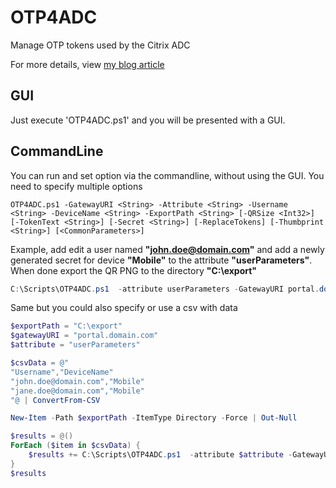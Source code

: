 # OTP4ADC
Manage OTP tokens used by the Citrix ADC

For more details, view [my blog article](https://blog.j81.nl/2020/09/29/manage-native-otp-tokens-via-windows/)

## GUI

Just execute 'OTP4ADC.ps1' and you will be presented with a GUI.

## CommandLine

You can run and set option via the commandline, without using the GUI. You need to specify multiple options

```
OTP4ADC.ps1 -GatewayURI <String> -Attribute <String> -Username <String> -DeviceName <String> -ExportPath <String> [-QRSize <Int32>] [-TokenText <String>] [-Secret <String>] [-ReplaceTokens] [-Thumbprint <String>] [<CommonParameters>]
```

Example, add edit a user named **"john.doe@domain.com"** and add a newly generated secret for device **"Mobile"** to the attribute **"userParameters"**. When done export the QR PNG to the directory **"C:\export"**

```PowerShell
C:\Scripts\OTP4ADC.ps1  -attribute userParameters -GatewayURI portal.domain.com -username john.doe@domain.com -DeviceName Mobile -ExportPath C:\export
```

Same but you could also specify or use a csv with data

```PowerShell
$exportPath = "C:\export"
$gatewayURI = "portal.domain.com"
$attribute = "userParameters"

$csvData = @"
"Username","DeviceName"
"john.doe@domain.com","Mobile"
"jane.doe@domain.com","Mobile"
"@ | ConvertFrom-CSV

New-Item -Path $exportPath -ItemType Directory -Force | Out-Null

$results = @()
ForEach ($item in $csvData) {
    $results += C:\Scripts\OTP4ADC.ps1  -attribute $attribute -GatewayURI $gatewayURI -username $item.Username -DeviceName $item.DeviceName -ExportPath $exportPath    
}
$results
```
